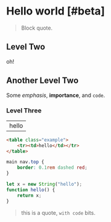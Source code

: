 # Hello world [#beta]

> Block quote.

<!-- a comment? -->

## Level Two

<p> oh! </p>

## Another Level Two

Some _emphasis_, **importance**, and `code`.

### Level Three

<table class="example">
    <tr><td>hello</td></tr>
</table>

```html
<table class="example">
    <tr><td>hello</td></tr>
</table>
```

```css
main nav.top {
    border: 0.1rem dashed red;
}
```

```javascript
let x = new String("hello");
function hello() {
    return x;
}
```

> this is a quote, `with code` bits.

